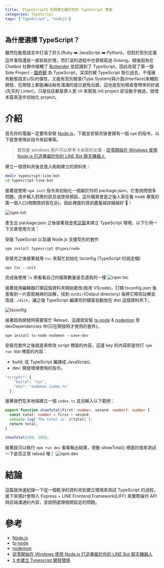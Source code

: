 ```yaml
---
title: 【TypeScript】從頭建立屬於你的 TypeScript 專案
categories: TypeScript
tags: ["TypeScript", "nodejs"]
---
```


## 為什麼選擇 TypeScript？

雖然在動態語言中打滾了許久(Ruby ➡️ JavaScript ➡️ Python)，但對於型別定義這件事情還是一直耿耿於懷，而打滾的過程中也曾經寫過 Golang，隨後因為在 Chatbot 社群中接觸了 [Bottender](https://github.com/Yoctol/bottender) 並認識到了 TypeScript，因此改寫了第一個 Side Project - [圖奇獸](https://github.com/louis70109/Twitch-Bot) 為 TypeScript，深深的被 TypeScript 吸引過去，不僅擁有動態語言(JS)的彈性，又能有型別檢查(Type System)與介面(Interface)來輔助開發，在開發上都能~~滿江紅~~有滿滿的提示避免出錯，這也是型別檢查會帶來的好處(先天的 Linter)，只是往往都是靠人家 cli 來幫我 init project 卻沒動手做過，就借本篇來逐步初始化 project。

<!-- more -->

# 介紹

首先你的電腦一定要有安裝 [Node.js](https://nodejs.org/zh-tw/download/)，下載並安裝完後會擁有一個 `npm` 的指令，以下就會使用此指令來起專案。

> 若你是 windows 用戶可以參考卡米哥的文章 - [從零開始在 Windows 使用 Node.js 打造專屬於你的 LINE Bot 聊天機器人](https://medium.com/@EtrexKuo/%E5%BE%9E%E9%9B%B6%E9%96%8B%E5%A7%8B%E5%9C%A8-windows-%E4%BD%BF%E7%94%A8-node-js-%E6%89%93%E9%80%A0%E5%B0%88%E5%B1%AC%E6%96%BC%E4%BD%A0%E7%9A%84-line-bot-%E8%81%8A%E5%A4%A9%E6%A9%9F%E5%99%A8%E4%BA%BA-173ac0f6be92)

建立一個資料夾後並進入剛剛建立的資料夾：

```bash
mkdir typescript-line-bot
cd typescript-line-bot
```

接著就使用 `npm init` 指令來初始化一個屬於你的 package.json，它會詢問很多問題，逐步輸入對應的訊息或使用預設，這份檔案會是之後人家在看 node 專案的第一個入口(相關資訊皆在此)，因此裡面的資訊盡量越詳細越好 🙂！

![npm init](https://nijialin.com/images/2020/npm-init.png)

產生出 package.json 之後接著我[參考這篇](https://medium.com/@peterchang_82818/typescript-example-%E6%95%99%E5%AD%B8-tutorial-%E7%AF%84%E4%BE%8B-%E9%96%8B%E7%99%BC-%E6%95%99%E5%AD%B8-%E5%88%9D%E5%AD%B8%E8%80%85-%E7%92%B0%E5%A2%83-nodejs-javascript-react-js-3%E6%AD%A5-888fa8033fc7)來建立 TypeScript 環境，以下引用一下文章使用方法：

安裝 TypeScript 以及讓 Node.js 支援型別的套件

```
npm install typescript @types/node
```

安裝完之後接著就用 `tsc` 來幫忙初始化 tsconfig (TypeScript 的設定檔)

```
npx tsc --init
```

完成後使用 `ls` 來看看自己的檔案數量是否遇我的一樣
![npm tsc](https://nijialin.com/images/2020/npm-tsc.png)

接著就用編輯器打開這個資料夾開始更改(我用 VScode)，打開 tsconfig.json 後會看到一片密密麻麻的註解，找到 `outDir`(Output directory) 後將它移除註解並改成 `./dist`，讓之後 TypeScript 編譯完的檔案自動放在 dist 這個資料夾下。

![tsconfig](https://nijialin.com/images/2020/tsc-config.gif)

接著因為開發時需要幫忙 Reload，這邊就安裝 [ts-node](https://www.npmjs.com/package/ts-node) & [nodemon](https://www.npmjs.com/package/nodemon) 至 devDependencies 中(只在開發時才使用的套件)。

```
npm install ts-node nodemon --save-dev
```

安裝完套件之後就是來修改 script 裡面的內容，這邊 key 的內容即是你打 `npm run OOO` 裡面的內容：

- build: 從 TypeScript 編譯成 JavaScript。
- dev: 開發環境使用的指令。

```javascript
"scripts": {
    "build": "tsc",
    "dev": "nodemon index.ts"
  },
```

接著我們在本地端建立一個 `index.ts` 並且輸入以下範例：

```typescript
export function showTotal(first: number, second: number): number {
  const total: number = first + second;
  console.log(`The total is: ${total}`);
  return total;
}

showTotal(100, 200);
```

接著就可以執行 `npm run dev` 看看輸出結果，改動 showTotal() 裡面的值來測試一下是否正常 reload 喔！
![npm dev](https://nijialin.com/images/2020/npm-run-dev-1.png)

# 結論

這篇就快速紀錄一下從一個乾淨的資料夾到建立環境來測試 TypeScript 的過程，接下來預計會帶入 Express + LINE Frontend Framework(LIFF) 來實際操作 API 與前端溝通的內容，並說明處理相關設定的問題。

# 參考

- [Node.js](https://nodejs.org/zh-tw/download/)
- [ts-node](https://www.npmjs.com/package/ts-node)
- [nodemon](https://www.npmjs.com/package/nodemon)
- [從零開始在 Windows 使用 Node.js 打造專屬於你的 LINE Bot 聊天機器人](https://medium.com/@EtrexKuo/%E5%BE%9E%E9%9B%B6%E9%96%8B%E5%A7%8B%E5%9C%A8-windows-%E4%BD%BF%E7%94%A8-node-js-%E6%89%93%E9%80%A0%E5%B0%88%E5%B1%AC%E6%96%BC%E4%BD%A0%E7%9A%84-line-bot-%E8%81%8A%E5%A4%A9%E6%A9%9F%E5%99%A8%E4%BA%BA-173ac0f6be92)
- [3 步建立 Typescript 開發環境](https://medium.com/@peterchang_82818/typescript-example-%E6%95%99%E5%AD%B8-tutorial-%E7%AF%84%E4%BE%8B-%E9%96%8B%E7%99%BC-%E6%95%99%E5%AD%B8-%E5%88%9D%E5%AD%B8%E8%80%85-%E7%92%B0%E5%A2%83-nodejs-javascript-react-js-3%E6%AD%A5-888fa8033fc7)
